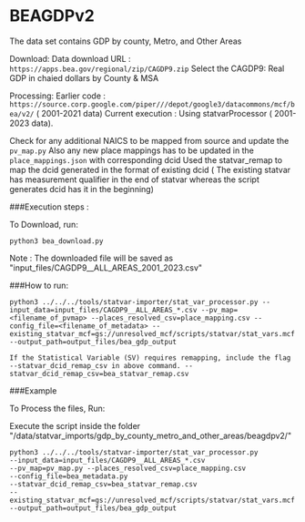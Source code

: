 # BEAGDPv2

The data set contains GDP by  county, Metro, and Other Areas

Download:
Data download URL : `https://apps.bea.gov/regional/zip/CAGDP9.zip`
Select the CAGDP9: Real GDP in chaied dollars by County & MSA


Processing: 
Earlier code : `https://source.corp.google.com/piper///depot/google3/datacommons/mcf/bea/v2/` ( 2001-2021 data)
Current execution : Using statvarProcessor ( 2001-2023 data).


Check for any additional NAICS to be mapped from source and update the `pv_map.py`
Also any new place mappings has to be updated in the `place_mappings.json` with corresponding dcid
Used the statvar_remap to map the dcid generated in the format of existing dcid ( The existing statvar has measurement qualifier in the end of statvar whereas the script generates dcid has it in the beginning) 

###Execution steps :

To Download, run:

`python3 bea_download.py`

Note : The downloaded file will be saved as "input_files/CAGDP9__ALL_AREAS_2001_2023.csv"

###How to run:

`python3 ../../../tools/statvar-importer/stat_var_processor.py --input_data=input_files/CAGDP9__ALL_AREAS_*.csv --pv_map=<filename_of_pvmap> --places_resolved_csv=place_mapping.csv --config_file=<filename_of_metadata> --existing_statvar_mcf=gs://unresolved_mcf/scripts/statvar/stat_vars.mcf --output_path=output_files/bea_gdp_output`

`If the Statistical Variable (SV) requires remapping, include the flag --statvar_dcid_remap_csv in above command.
--statvar_dcid_remap_csv=bea_statvar_remap.csv`

###Example

To Process the files, Run:

Execute the script inside the folder "/data/statvar_imports/gdp_by_county_metro_and_other_areas/beagdpv2/"

```
python3 ../../../tools/statvar-importer/stat_var_processor.py 
--input_data=input_files/CAGDP9__ALL_AREAS_*.csv 
--pv_map=pv_map.py --places_resolved_csv=place_mapping.csv 
--config_file=bea_metadata.py 
--statvar_dcid_remap_csv=bea_statvar_remap.csv 
--existing_statvar_mcf=gs://unresolved_mcf/scripts/statvar/stat_vars.mcf 
--output_path=output_files/bea_gdp_output
```


